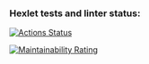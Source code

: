 ### Hexlet tests and linter status:
[![Actions Status](https://github.com/RZenBridges/frontend-project-44/actions/workflows/hexlet-check.yml/badge.svg)](https://github.com/RZenBridges/frontend-project-44/actions)

[![Maintainability Rating](https://sonarcloud.io/api/project_badges/measure?project=RZenBridges_frontend-project-44&metric=sqale_rating)](https://sonarcloud.io/summary/new_code?id=RZenBridges_frontend-project-44)
